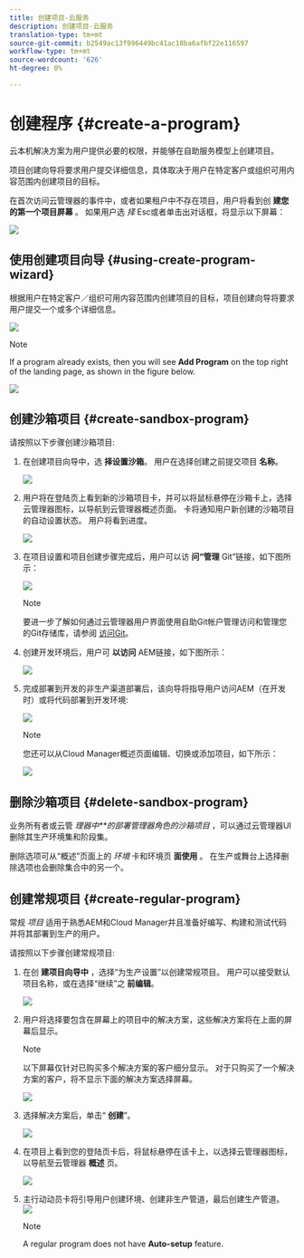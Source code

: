 ```yaml
---
title: 创建项目-云服务
description: 创建项目-云服务
translation-type: tm+mt
source-git-commit: b2549ac13f996449bc41ac18ba6afbf22e116597
workflow-type: tm+mt
source-wordcount: '626'
ht-degree: 0%

---
```



# 创建程序 {#create-a-program}

云本机解决方案为用户提供必要的权限，并能够在自助服务模型上创建项目。

项目创建向导将要求用户提交详细信息，具体取决于用户在特定客户或组织可用内容范围内创建项目的目标。

在首次访问云管理器的事件中，或者如果租户中不存在项目，用户将看到创 **建您的第一个项目屏幕** 。 如果用户选 *择* Esc或者单击出对话框，将显示以下屏幕：

![](assets/create-program1.png)


## 使用创建项目向导 {#using-create-program-wizard}

根据用户在特定客户／组织可用内容范围内创建项目的目标，项目创建向导将要求用户提交一个或多个详细信息。

![](assets/create-sandbox.png)

>[!NOTE]
>If a program already exists, then you will see **Add Program** on the top right of the landing page, as shown in the figure below.

![](assets/create-program-add.png)

## 创建沙箱项目 {#create-sandbox-program}

请按照以下步骤创建沙箱项目:

1. 在创建项目向导中，选 **择设置沙箱**。 用户在选择创建之前提交项目 **名称**。

   ![](assets/create-sandbox.png)

1. 用户将在登陆页上看到新的沙箱项目卡，并可以将鼠标悬停在沙箱卡上，选择云管理器图标，以导航到云管理器概述页面。 卡将通知用户新创建的沙箱项目的自动设置状态。 用户将看到进度。

   ![](assets/program-create-setupdemo2.png)

1. 在项目设置和项目创建步骤完成后，用户可以访 **问“管理** Git”链接，如下图所示：

   ![](assets/create-program4.png)

   >[!NOTE]
   >
   >要进一步了解如何通过云管理器用户界面使用自助Git帐户管理访问和管理您的Git存储库，请参阅 [访问Git](/help/implementing/cloud-manager/accessing-git.md)。


1. 创建开发环境后，用户可 **以访问** AEM链接，如下图所示：

   ![](assets/create-program-5.png)

1. 完成部署到开发的非生产渠道部署后，该向导将指导用户访问AEM（在开发时）或将代码部署到开发环境:

   ![](assets/create-program-setup-deploy.png)

   >[!NOTE]
   >您还可以从Cloud Manager概述页面编辑、切换或添加项目，如下所示：

   ![](assets/create-program-a1.png)

## 删除沙箱项目 {#delete-sandbox-program}

业务所有者或云管 *理器中**的部署管理器角色的沙箱项目* ，可以通过云管理器UI删除其生产环境集和阶段集。

删除选项可从“概述”页面上的 *环境* 卡和环境页 **面使用** 。 在生产或舞台上选择删除选项也会删除集合中的另一个。

## 创建常规项目 {#create-regular-program}

常规 *项目* 适用于熟悉AEM和Cloud Manager并且准备好编写、构建和测试代码并将其部署到生产的用户。

请按照以下步骤创建常规项目:

1. 在创 **建项目向导中** ，选择“为生产设置”以创建常规项目。 用户可以接受默认项目名称，或在选择“继续”之 **前编辑**。

   ![](assets/create-prod1.png)

1. 用户将选择要包含在屏幕上的项目中的解决方案，这些解决方案将在上面的屏幕后显示。



   >[!NOTE]
   >
   >以下屏幕仅针对已购买多个解决方案的客户细分显示。 对于只购买了一个解决方案的客户，将不显示下面的解决方案选择屏幕。

   ![](assets/set-up-prod2.png)

1. 选择解决方案后，单击“ **创建**”。

   ![](assets/set-up-prod3.png)

1. 在项目上看到您的登陆页卡后，将鼠标悬停在该卡上，以选择云管理器图标，以导航至云管理器 **概述** 页。

   ![](assets/set-up-prod4.png)

1. 主行动动员卡将引导用户创建环境、创建非生产管道，最后创建生产管道。
   ![](assets/set-up-prod5.png)


   >[!NOTE]
   >
   >A regular program does not have **Auto-setup** feature.





